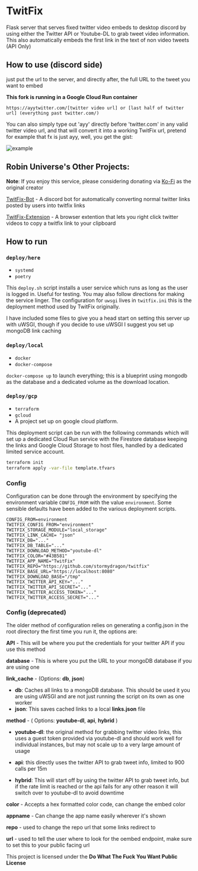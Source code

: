 # TwitFix

Flask server that serves fixed twitter video embeds to desktop discord by using either the Twitter API or Youtube-DL to grab tweet video information. This also automatically embeds the first link in the text of non video tweets (API Only)

## How to use (discord side)

just put the url to the server, and directly after, the full URL to the tweet you want to embed

**This fork is running in a Google Cloud Run container**

```
https://ayytwitter.com/[twitter video url] or [last half of twitter url] (everything past twitter.com/)
```

You can also simply type out 'ayy' directly before 'twitter.com' in any valid twitter video url, and that will convert it into a working TwitFix url, pretend for example that fx is just ayy, well, you get the gist:

![example](example.gif)

## Robin Universe's Other Projects:

**Note**: If you enjoy this service, please considering donating via [Ko-Fi](https://ko-fi.com/robin_universe) as the original creator

[TwitFix-Bot](https://github.com/robinuniverse/TwitFix-Bot) - A discord bot for automatically converting normal twitter links posted by users into twitfix links

[TwitFix-Extension](https://github.com/robinuniverse/TwitFix-Extension) - A browser extention that lets you right click twitter videos to copy a twitfix link to your clipboard

## How to run

### `deploy/here`
* `systemd`
* `poetry`

This `deploy.sh` script installs a user service which runs as long as the user is logged in. Useful for testing. 
You may also follow directions for making the service linger. The configuration for `uwsgi` lives in `twitfix.ini`
this is the deployment method used by TwitFix originally.

I have included some files to give you a head start on setting this server up with uWSGI, though if you decide to use uWSGI I suggest you set up mongoDB link caching 

### `deploy/local`
* `docker`
* `docker-compose`

`docker-compose up` to launch everything; this is a blueprint using mongodb as the 
database and a dedicated volume as the download location.

### `deploy/gcp`
* `terraform`
* `gcloud`
* A project set up on google cloud platform.

This deployment script can be run with the following commands which will set up
a dedicated Cloud Run service with the Firestore database keeping the links and 
Google Cloud Storage to host files, handled by a dedicated limited service account.

```sh
terraform init
terraform apply -var-file template.tfvars
```

### Config

Configuration can be done through the environment by specifying the environment variable `CONFIG_FROM` with the value `environment`. Some sensible defaults have been added to the various deployment scripts.

```env
CONFIG_FROM=environment
TWITFIX_CONFIG_FROM="environment"
TWITFIX_STORAGE_MODULE="local_storage"
TWITFIX_LINK_CACHE= "json"
TWITFIX_DB="..."
TWITFIX_DB_TABLE="..."
TWITFIX_DOWNLOAD_METHOD="youtube-dl"
TWITFIX_COLOR="#43B581"
TWITFIX_APP_NAME="TwitFix"
TWITFIX_REPO="https://github.com/stormydragon/twitfix"
TWITFIX_BASE_URL="https://localhost:8080"
TWITFIX_DOWNLOAD_BASE="/tmp"
TWITFIX_TWITTER_API_KEY="..."
TWITFIX_TWITTER_API_SECRET="..."
TWITFIX_TWITTER_ACCESS_TOKEN="..."
TWITFIX_TWITTER_ACCESS_SECRET="..."
```

### Config (deprecated)

The older method of configuration relies on generating a config.json in the root directory
the first time you run it, the options are:

**API** - This will be where you put the credentials for your twitter API if you use this method

**database** - This is where you put the URL to your mongoDB database if you are using one

**link_cache** - (Options: **db**, **json**)

- **db**: Caches all links to a mongoDB database. This should be used it you are using uWSGI and are not just running the script on its own as one worker
- **json**: This saves cached links to a local **links.json** file

**method** - ( Options: **youtube-dl**, **api**, **hybrid** ) 

- **youtube-dl**: the original method for grabbing twitter video links, this uses a guest token provided via youtube-dl and should work well for individual instances, but may not scale up to a very large amount of usage

- **api**: this directly uses the twitter API to grab tweet info, limited to 900 calls per 15m
- **hybrid**: This will start off by using the twitter API to grab tweet info, but if the rate limit is reached or the api fails for any other reason it will switch over to youtube-dl to avoid downtime

**color** - Accepts a hex formatted color code, can change the embed color

**appname** - Can change the app name easily wherever it's shown

**repo** - used to change the repo url that some links redirect to

**url** - used to tell the user where to look for the oembed endpoint, make sure to set this to your public facing url

This project is licensed under the **Do What The Fuck You Want Public License**
